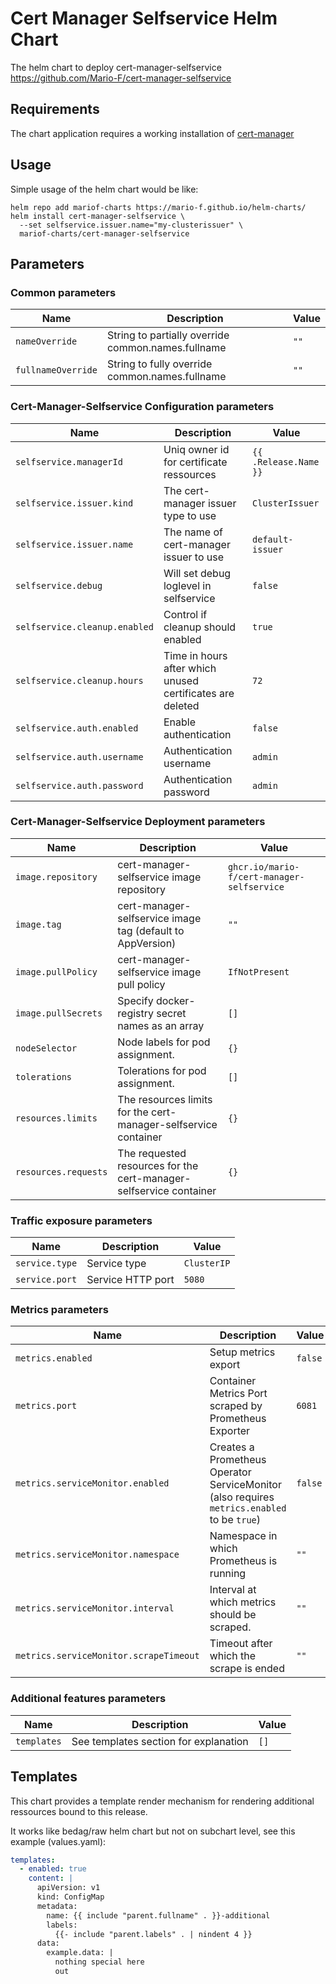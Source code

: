 # Cert Manager Selfservice Helm Chart

The helm chart to deploy cert-manager-selfservice <https://github.com/Mario-F/cert-manager-selfservice>

## Requirements

The chart application requires a working installation of [cert-manager](https://cert-manager.io/)

## Usage

Simple usage of the helm chart would be like:

```shell
helm repo add mariof-charts https://mario-f.github.io/helm-charts/
helm install cert-manager-selfservice \
  --set selfservice.issuer.name="my-clusterissuer" \
  mariof-charts/cert-manager-selfservice
```

## Parameters

### Common parameters

| Name               | Description                                        | Value |
| ------------------ | -------------------------------------------------- | ----- |
| `nameOverride`     | String to partially override common.names.fullname | `""`  |
| `fullnameOverride` | String to fully override common.names.fullname     | `""`  |


### Cert-Manager-Selfservice Configuration parameters

| Name                          | Description                                               | Value                 |
| ----------------------------- | --------------------------------------------------------- | --------------------- |
| `selfservice.managerId`       | Uniq owner id for certificate ressources                  | `{{ .Release.Name }}` |
| `selfservice.issuer.kind`     | The cert-manager issuer type to use                       | `ClusterIssuer`       |
| `selfservice.issuer.name`     | The name of cert-manager issuer to use                    | `default-issuer`      |
| `selfservice.debug`           | Will set debug loglevel in selfservice                    | `false`               |
| `selfservice.cleanup.enabled` | Control if cleanup should enabled                         | `true`                |
| `selfservice.cleanup.hours`   | Time in hours after which unused certificates are deleted | `72`                  |
| `selfservice.auth.enabled`    | Enable authentication                                     | `false`               |
| `selfservice.auth.username`   | Authentication username                                   | `admin`               |
| `selfservice.auth.password`   | Authentication password                                   | `admin`               |


### Cert-Manager-Selfservice Deployment parameters

| Name                 | Description                                                        | Value                                      |
| -------------------- | ------------------------------------------------------------------ | ------------------------------------------ |
| `image.repository`   | cert-manager-selfservice image repository                          | `ghcr.io/mario-f/cert-manager-selfservice` |
| `image.tag`          | cert-manager-selfservice image tag (default to AppVersion)         | `""`                                       |
| `image.pullPolicy`   | cert-manager-selfservice image pull policy                         | `IfNotPresent`                             |
| `image.pullSecrets`  | Specify docker-registry secret names as an array                   | `[]`                                       |
| `nodeSelector`       | Node labels for pod assignment.                                    | `{}`                                       |
| `tolerations`        | Tolerations for pod assignment.                                    | `[]`                                       |
| `resources.limits`   | The resources limits for the cert-manager-selfservice container    | `{}`                                       |
| `resources.requests` | The requested resources for the cert-manager-selfservice container | `{}`                                       |


### Traffic exposure parameters

| Name           | Description       | Value       |
| -------------- | ----------------- | ----------- |
| `service.type` | Service type      | `ClusterIP` |
| `service.port` | Service HTTP port | `5080`      |


### Metrics parameters

| Name                                   | Description                                                                                 | Value   |
| -------------------------------------- | ------------------------------------------------------------------------------------------- | ------- |
| `metrics.enabled`                      | Setup metrics export                                                                        | `false` |
| `metrics.port`                         | Container Metrics Port scraped by Prometheus Exporter                                       | `6081`  |
| `metrics.serviceMonitor.enabled`       | Creates a Prometheus Operator ServiceMonitor (also requires `metrics.enabled` to be `true`) | `false` |
| `metrics.serviceMonitor.namespace`     | Namespace in which Prometheus is running                                                    | `""`    |
| `metrics.serviceMonitor.interval`      | Interval at which metrics should be scraped.                                                | `""`    |
| `metrics.serviceMonitor.scrapeTimeout` | Timeout after which the scrape is ended                                                     | `""`    |


### Additional features parameters

| Name        | Description                           | Value |
| ----------- | ------------------------------------- | ----- |
| `templates` | See templates section for explanation | `[]`  |


## Templates

This chart provides a template render mechanism for rendering additional ressources bound to this release.

It works like bedag/raw helm chart but not on subchart level, see this example (values.yaml):

```yaml
templates:
  - enabled: true
    content: |
      apiVersion: v1
      kind: ConfigMap
      metadata:
        name: {{ include "parent.fullname" . }}-additional
        labels:
          {{- include "parent.labels" . | nindent 4 }}
      data:
        example.data: |
          nothing special here
          out
```
